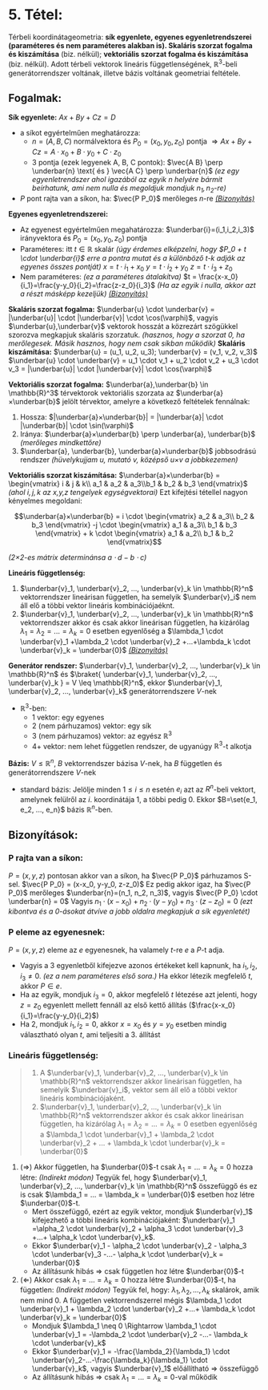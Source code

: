 # 5. Tétel:
Térbeli koordinátageometria: **sík egyenlete, egyenes egyenletrendszerei (paraméteres és nem paraméteres alakban is). Skaláris szorzat fogalma és kiszámítása** (biz. nélkül); **vektoriális szorzat fogalma és kiszámítása** (biz. nélkül). Adott térbeli vektorok lineáris függetlenségének, $\mathbb{R}^3$-beli generátorrendszer voltának, illetve bázis voltának geometriai feltétele.

## Fogalmak:
**Sík egyenlete:** $Ax+By+Cz=D$

- a síkot egyértelműen meghatározza:
    -  $n = (A, B, C)$ normálvektora és $P_0=(x_0, y_0, z_0)$ pontja 
    $\Rightarrow Ax+By+Cz = A \cdot x_0 + B \cdot y_0 + C \cdot z_0$
    -  3 pontja (ezek legyenek A, B, C pontok): $\vec{A B} \perp \underbar{n} \text{ és } \vec{A C} \perp \underbar{n}$ 
    *(ez egy egyenletrendszer ahol igazából az egyik $n$ helyére bármit beírhatunk, ami nem nulla és megoldjuk mondjuk $n_1, n_2$-re)*
- $P$ pont rajta van a síkon, ha: $\vec{P P_0}$ merőleges $n$-re
[*(Bizonyítás)*](#p-rajta-van-a-síkon)

**Egyenes egyenletrendszerei:**

- Az egyenest egyértelműen megahatározza: $\underbar{i}=(i_1,i_2,i_3)$ irányvektora és $P_0=(x_0, y_0, z_0)$ pontja
- Paraméteres: itt $t \in \mathbb{R}$ skalár *(úgy érdemes elképzelni, hogy $P_0 + t \cdot \underbar{i}$ erre a pontra mutat és a különböző $t$-k adják az egyenes összes pontját)*
    $x = t \cdot i_1+x_0$
    $y = t \cdot i_2+y_0$
    $z = t \cdot i_3+z_0$
- Nem paraméteres: *(ez a paraméteres átalakítva)*
    $t = \frac{x-x_0}{i_1}=\frac{y-y_0}{i_2}=\frac{z-z_0}{i_3}$
    *(Ha az egyik $i$ nulla, akkor azt a részt másképp kezeljük)*
    [*(Bizonyítás)*](#p-eleme-az-egyenesnek)

**Skaláris szorzat fogalma:** $\underbar{u} \cdot \underbar{v} = |\underbar{u}| \cdot |\underbar{v}| \cdot \cos(\varphi)$, vagyis $\underbar{u},\underbar{v}$ vektorok hosszát a közrezárt szögükkel szorozva megkapjuk skaláris szorzatuk. *(hasznos, hogy a szorzat 0, ha merőlegesek. Másik hasznos, hogy nem csak síkban működik)*
**Skaláris kiszámítása:** 
$\underbar{u} = (u_1, u_2, u_3); \underbar{v} = (v_1, v_2, v_3)$
$\underbar{u} \cdot \underbar{v} = u_1 \cdot v_1 + u_2 \cdot v_2 + u_3 \cdot v_3 = |\underbar{u}| \cdot |\underbar{v}| \cdot \cos(\varphi)$

**Vektoriális szorzat fogalma:** $\underbar{a},\underbar{b} \in \mathbb{R}^3$ térvektorok vektoriális szorzata az $\underbar{a}×\underbar{b}$ jelölt térvektor, amelyre a következő feltételek fennálnak:

1. Hossza: $|\underbar{a}×\underbar{b}| = |\underbar{a}| \cdot |\underbar{b}| \cdot \sin(\varphi)$
2. Iránya: $\underbar{a}×\underbar{b} \perp \underbar{a}, \underbar{b}$ *(merőleges mindkettőre)*
3. $\underbar{a}, \underbar{b}, \underbar{a}×\underbar{b}$ jobbsodrású rendszer *(hüvelykujjam u, mutató v, középső u×v a jobbkezemen)*

**Vektoriális szorzat kiszámítása:**
$\underbar{a}×\underbar{b} = \begin{vmatrix} i & j & k\\ a_1 & a_2 & a_3\\b_1 & b_2 & b_3 \end{vmatrix}$ *(ahol $i,j,k$ az x,y,z tengelyek egységvektorai)*
Ezt kifejtési tétellel nagyon kényelmes megoldani:

$$\underbar{a}×\underbar{b} = i \cdot \begin{vmatrix} a_2 & a_3\\ b_2 & b_3 \end{vmatrix} -j \cdot \begin{vmatrix} a_1 & a_3\\ b_1 & b_3 \end{vmatrix} + k \cdot \begin{vmatrix} a_1 & a_2\\ b_1 & b_2 \end{vmatrix}$$

*(2×2-es mátrix determinánsa $a \cdot d-b \cdot c$)*

**Lineáris függetlenség:**

1. $\underbar{v}_1, \underbar{v}_2, ...,  \underbar{v}_k \in \mathbb{R}^n$ vektorrendszer lineárisan független, ha semelyik $\underbar{v}_i$ nem áll elő a többi vektor lineáris kombinációjaéknt.
2. $\underbar{v}_1, \underbar{v}_2, ...,  \underbar{v}_k \in \mathbb{R}^n$ vektorrendszer akkor és csak akkor lineárisan független, ha kizárólag $\lambda_1 = \lambda_2 = ... = \lambda_k = 0$ esetben egyenlőség a $\lambda_1 \cdot \underbar{v}_1 +\lambda_2 \cdot \underbar{v}_2 +...+\lambda_k \cdot \underbar{v}_k = \underbar{0}$
[*(Bizonyítás)*](#lineáris-függetlenség)

**Generátor rendszer:** $\underbar{v}_1, \underbar{v}_2, ...,  \underbar{v}_k \in \mathbb{R}^n$ és $\braket{ \underbar{v}_1, \underbar{v}_2, ...,  \underbar{v}_k } = V \leq \mathbb{R}^n$, ekkor $\underbar{v}_1, \underbar{v}_2, ...,  \underbar{v}_k$ generátorrendszere $V$-nek

- $\mathbb{R}^3$-ben:
    - 1 vektor: egy egyenes 
    - 2 (nem párhuzamos) vektor: egy sík
    - 3 (nem párhuzamos) vektor: az egyész $\mathbb{R}^3$
    - 4+ vektor: nem lehet független rendszer, de ugyanúgy $\mathbb{R}^3$-t alkotja

**Bázis:** $V \leq \mathbb{R}^n$, $B$ vektorrendszer bázisa $V$-nek, ha $B$ független és generátorrendszere $V$-nek

- standard bázis: Jelölje minden $1 \leq i \leq n$ esetén $e_i$ azt az $R^n$-beli vektort, amelynek felülről az $i$. koordinátája 1, a többi pedig 0. Ekkor $B=\set{e_1, e_2, ..., e_n}$ bázis $\mathbb{R}^n$-ben.

## Bizonyítások:

### P rajta van a síkon:
$P = (x, y, z)$ pontosan akkor van a síkon, ha $\vec{P P_0}$ párhuzamos S-sel.
$\vec{P P_0} = (x-x_0, y-y_0, z-z_0)$
Ez pedig akkor igaz, ha $\vec{P P_0}$ merőleges $\underbar{n}=(n_1, n_2, n_3)$, vagyis  $\vec{P P_0} \cdot \underbar{n} = 0$
Vagyis $n_1 \cdot (x-x_0) + n_2 \cdot (y-y_0) + n_3 \cdot (z-z_0)=0$ *(ezt kibontva és a 0-ásokat átvíve a jobb oldalra megkapjuk a sík egyenletét)*

### P eleme az egyenesnek:
$P = (x, y, z)$ eleme az $e$ egyenesnek, ha valamely $t$-re $e$ a $P$-t adja.

- Vagyis a 3 egyenletből kifejezve azonos értékeket kell kapnunk, ha $i_1,i_2,i_3 \neq 0$. *(ez a nem paraméteres első sora.)* Ha ekkor létezik megfelelő $t$, akkor $P \in e$.
- Ha az egyik, mondjuk $i_3 = 0$, akkor megfelelő $t$ létezése azt jelenti, hogy $z = z_0$ egyenlett mellett fennáll az első kettő állítás ($\frac{x-x_0}{i_1}=\frac{y-y_0}{i_2}$)
- Ha 2, mondjuk $i_1, i_2 = 0$, akkor $x = x_0$ és $y = y_0$ esetben mindig választható olyan $t$, ami teljesíti a 3. állítást

### Lineáris függetlenség:
>  1. A $\underbar{v}_1, \underbar{v}_2, ...,  \underbar{v}_k \in \mathbb{R}^n$ vektorrendszer akkor lineárisan független, ha semelyik $\underbar{v}_i$, vektor sem áll elő a többi vektor lineáris kombinációjaként.
>2. $\underbar{v}_1, \underbar{v}_2, ...,  \underbar{v}_k \in \mathbb{R}^n$ vektorrendszer akkor és csak akkor lineárisan független, ha kizárólag $\lambda_1 = \lambda_2 = ... = \lambda_k = 0$ esetben egyenlőség a $\lambda_1 \cdot \underbar{v}_1 + \lambda_2 \cdot \underbar{v}_2 + ... + \lambda_k \cdot \underbar{v}_k = \underbar{0}$

1. ($\Rightarrow$) Akkor független, ha $\underbar{0}$-t csak $\lambda_1=...=\lambda_k=0$ hozza létre:
 *(Indirekt módon)* Tegyük fel, hogy $\underbar{v}_1, \underbar{v}_2, ...,  \underbar{v}_k \in \mathbb{R}^n$ összefüggő és ez is csak $\lambda_1 = ... = \lambda_k = \underbar{0}$ esetben hoz létre $\underbar{0}$-t.
    - Mert összefüggő, ezért az egyik vektor, mondjuk $\underbar{v}_1$ kifejezhető a többi lineáris kombinációjaként: $\underbar{v}_1 =\alpha_2 \cdot \underbar{v}_2 + \alpha_3 \cdot \underbar{v}_3 +...+ \alpha_k \cdot \underbar{v}_k$. 
    - Ekkor $\underbar{v}_1 - \alpha_2 \cdot \underbar{v}_2 - \alpha_3 \cdot \underbar{v}_3 -...- \alpha_k \cdot \underbar{v}_k = \underbar{0}$
    - Az állításunk hibás $\Rightarrow$ csak független hoz létre $\underbar{0}$-t
2. ($\Leftarrow$) Akkor csak $\lambda_1=...=\lambda_k=0$ hozza létre $\underbar{0}$-t, ha független:
    *(Indirekt módon)* Tegyük fel, hogy: $\lambda_1, \lambda_2, ...,\lambda_k$ skalárok, amik nem mind 0. A független vektorrendszerrel mégis $\lambda_1 \cdot \underbar{v}_1  + \lambda_2 \cdot \underbar{v}_2 +...+ \lambda_k \cdot \underbar{v}_k = \underbar{0}$
    - Mondjuk $\lambda_1 \neq 0 \Rightarrow \lambda_1 \cdot \underbar{v}_1 = -\lambda_2 \cdot \underbar{v}_2 -...- \lambda_k \cdot \underbar{v}_k$
    - Ekkor $\underbar{v}_1 = -\frac{\lambda_2}{\lambda_1} \cdot \underbar{v}_2-...-\frac{\lambda_k}{\lambda_1} \cdot \underbar{v}_k$, vagyis $\underbar{v}_1$ előállítható $\Rightarrow$ összefüggő
    - Az állításunk hibás $\Rightarrow$ csak $\lambda_1=...=\lambda_k=0$-val működik